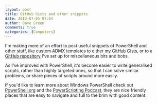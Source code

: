 ```yaml
---
layout: post
title: GitHub Gists and other snippets
date: 2013-07-05 07:54
author: Dave Green
comments: true
categories: [Computers]
---
```

I'm making more of an effort to post useful snippets of PowerShell and other stuff, like custom ADMX templates to either [my GitHub Gists](https://gist.github.com/davegreen), or to a [GitHub repository](https://github.com/davegreen/miscellaneous.git) I've set up for miscellaneous bits and bobs.

As I've improved with PowerShell, it's become easier to write generalised scripts, rather than highly targeted ones, so that I can solve similar problems, or share pieces of scripts around more easily.

If you'd like to learn more about Windows PowerShell check out [PowerShell.org](http://powershell.org/wp) and the [PowerScripting Podcast](http://powerscripting.wordpress.com), they are nice friendly places that are easy to navigate and full to the brim with good content.
